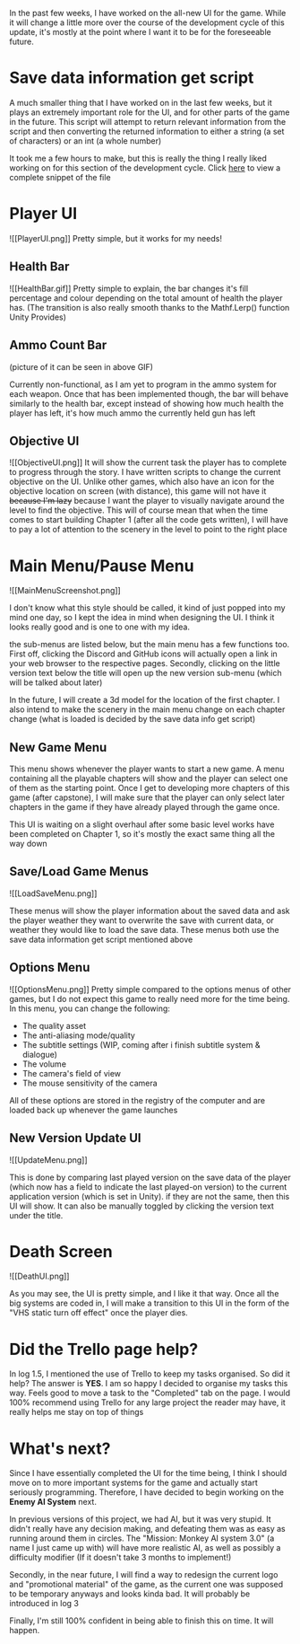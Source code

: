 

In the past few weeks, I have worked on the all-new UI for the game. While it will change a little more over the course of the development cycle of this update, it's mostly at the point where I want it to be for the foreseeable future. 

# Save data information get script

A much smaller thing that I have worked on in the last few weeks, but it plays an extremely important role for the UI, and for other parts of the game in the future. This script will attempt to return relevant information from the script and then converting the returned information to either a string (a set of characters) or an int (a whole number)

It took me a few hours to make, but this is really the thing I really liked working on for this section of the development cycle. Click [here](obsidian://open?vault=Mission%20Monkey%20Notes%20and%20Logs&file=Screenshots%2FSaveInfoGetterCodeSnippet.png) to view a complete snippet of the file
# Player UI
![[PlayerUI.png]]
Pretty simple, but it works for my needs!
## Health Bar
![[HealthBar.gif]]
Pretty simple to explain, the bar changes it's fill percentage and colour depending on the total amount of health the player has. (The transition is also really smooth thanks to the Mathf.Lerp() function Unity Provides)

## Ammo Count Bar
(picture of it can be seen in above GIF)

Currently non-functional, as I am yet to program in the ammo system for each weapon. Once that has been implemented though, the bar will behave similarly to the health bar, except instead of showing how much health the player has left, it's how much ammo the currently held gun has left
## Objective UI
![[ObjectiveUI.png]]
It will show the current task the player has to complete to progress through the story. I have written scripts to change the current objective on the UI. Unlike other games, which also have an icon for the objective location on screen (with distance), this game will not have it ~~because I'm lazy~~ because I want the player to visually navigate around the level to find the objective. This will of course mean that when the time comes to start building Chapter 1 (after all the code gets written), I will have to pay a lot of attention to the scenery in the level to point to the right place  

# Main Menu/Pause Menu

![[MainMenuScreenshot.png]]

I don't know what this style should be called, it kind of just popped into my mind one day, so I kept the idea in mind when designing the UI. I think it looks really good and is one to one with my idea.

the sub-menus are listed below, but the main menu has a few functions too. First off, clicking the Discord and GitHub icons will actually open a link in your web browser to the respective pages. Secondly, clicking on the little version text below the title will open up the new version sub-menu (which will be talked about later)

In the future, I will create a 3d model for the location of the first chapter. I also intend to make the scenery in the main menu change on each chapter change (what is loaded is decided by the save data info get script)


## New Game Menu

This menu shows whenever the player wants to start a new game. A menu containing all the playable chapters will show and the player can select one of them as the starting point. Once I get to developing more chapters of this game (after capstone), I will make sure that the player can only select later chapters in the game if they have already played through the game once.

This UI is waiting on a slight overhaul after some basic level works have been completed on Chapter 1, so it's mostly the exact same thing all the way down

## Save/Load Game Menus

![[LoadSaveMenu.png]]

These menus will show the player information about the saved data and ask the player weather they want to overwrite the save with current data, or weather they would like to load the save data. These menus both use the save data information get script mentioned above

## Options Menu

![[OptionsMenu.png]]
Pretty simple compared to the options menus of other games, but I do not expect this game to really need more for the time being. In this menu, you can change the following:
- The quality asset
- The anti-aliasing mode/quality
- The subtitle settings (WIP, coming after i finish subtitle system & dialogue)
- The volume
- The camera's field of view
- The mouse sensitivity of the camera

All of these options are stored in the registry of the computer and are loaded back up whenever the game launches

## New Version Update UI

![[UpdateMenu.png]]

This is done by comparing last played version on the save data of the player (which now has a field to indicate the last played-on version) to the current application version (which is set in Unity). if they are not the same, then this UI will show. It can also be manually toggled by clicking the version text under the title.

# Death Screen

![[DeathUI.png]]

As you may see, the UI is pretty simple, and I like it that way. Once all the big systems are coded in, I will make a transition to this UI in the form of the "VHS static turn off effect" once the player dies. 

# Did the Trello page help?

In log 1.5, I mentioned the use of Trello to keep my tasks organised. So did it help? The answer is **YES**. I am so happy I decided to organise my tasks this way. Feels good to move a task to the "Completed" tab on the page. I would 100% recommend using Trello for any large project the reader may have, it really helps me stay on top of things


# What's next?

Since I have essentially completed the UI for the time being, I think I should move on to more important systems for the game and actually start seriously programming. Therefore, I have decided to begin working on the **Enemy AI System** next. 

In previous versions of this project, we had AI, but it was very stupid. It didn't really have any decision making, and defeating them was as easy as running around them in circles. The "Mission: Monkey AI system 3.0" (a name I just came up with) will have more realistic AI, as well as possibly a difficulty modifier (If it doesn't take 3 months to implement!)

Secondly, in the near future, I will find a way to redesign the current logo and "promotional material" of the game, as the current one was supposed to be temporary anyways and looks kinda bad. It will probably be introduced in log 3

Finally, I'm still 100% confident in being able to finish this on time. It will happen.
